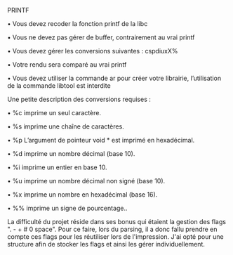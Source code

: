 PRINTF

• Vous devez recoder la fonction printf de la libc

• Vous ne devez pas gérer de buffer, contrairement au vrai printf

• Vous devez gérer les conversions suivantes : cspdiuxX%

• Votre rendu sera comparé au vrai printf

• Vous devez utiliser la commande ar pour créer votre librairie, l’utilisation de la
commande libtool est interdite

Une petite description des conversions requises :

• %c imprime un seul caractère.

• %s imprime une chaîne de caractères.

• %p L’argument de pointeur void * est imprimé en hexadécimal.

• %d imprime un nombre décimal (base 10).

• %i imprime un entier en base 10.

• %u imprime un nombre décimal non signé (base 10).

• %x imprime un nombre en hexadécimal (base 16).

• %% imprime un signe de pourcentage..

La difficulté du projet réside dans ses bonus qui étaient la gestion des flags ". - + # 0 space". Pour ce faire, lors du parsing, il a donc fallu prendre en compte ces flags pour les réutiliser lors de l'impression. J'ai opté pour une structure afin de stocker les flags et ainsi les gérer individuellement.
